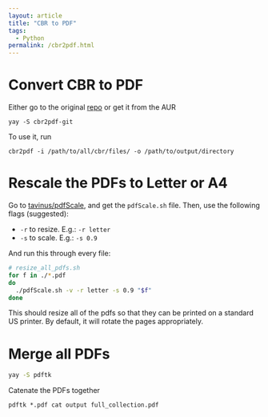 ```yaml
---
layout: article
title: "CBR to PDF"
tags:
  - Python
permalink: /cbr2pdf.html
---
```


# Convert CBR to PDF

Either go to the original [repo](https://github.com/julian-heng/cbr2pdf) or get it from the AUR

```
yay -S cbr2pdf-git
```

To use it, run
```
cbr2pdf -i /path/to/all/cbr/files/ -o /path/to/output/directory
```

# Rescale the PDFs to Letter or A4

Go to [tavinus/pdfScale](https://github.com/tavinus/pdfScale), and get the `pdfScale.sh` file. Then, use the following flags (suggested):
- `-r` to resize. E.g.: `-r letter`
- `-s` to scale. E.g.: `-s 0.9`

And run this through every file: 

```bash
# resize_all_pdfs.sh
for f in ./*.pdf
do
  ./pdfScale.sh -v -r letter -s 0.9 "$f"
done
```

This should resize all of the pdfs so that they can be printed on a standard US printer. By default, it will rotate the pages appropriately.

# Merge all PDFs

```bash
yay -S pdftk
```

Catenate the PDFs together
```
pdftk *.pdf cat output full_collection.pdf
```
